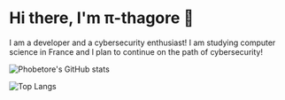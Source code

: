 # Hi there, I'm π-thagore 👋

I am a developer and a cybersecurity enthusiast! I am studying computer science in France and I plan to continue on the path of cybersecurity!


![Phobetore's GitHub stats](https://github-readme-stats.vercel.app/api?username=Phobetore&count_private=true&show_icons=true&theme=tokyonight)


![Top Langs](https://github-readme-stats.vercel.app/api/top-langs/?username=Phobetore&layout=compact&theme=tokyonight)
